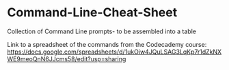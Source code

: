 # Command-Line-Cheat-Sheet
Collection of Command Line prompts- to be assembled into a table

Link to a spreadsheet of the commands from the Codecademy course: https://docs.google.com/spreadsheets/d/1ukOiw4JQuLSAG3LqKp7r1dZkNXWE9meoQnN6JJcms58/edit?usp=sharing
